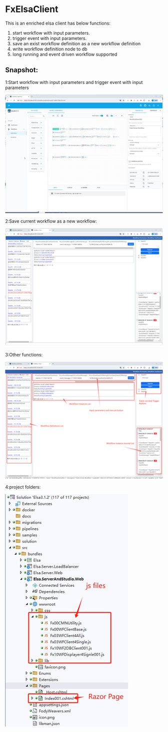 # FxElsaClient
This is an enriched elsa client has below functions:

1. start workflow with input parameters.
2. trigger event with input parameters.
3. save an exist workflow definition as a new workflow definition
4. write workflow definition node to db
5. long running and event driven workflow supported



## Snapshot:

1:Start workflow with input parameters and trigger event with input parameters

![](./README.assets/snapshot001.gif)

2:Save current workflow as a new workflow:

![](./README.assets/snapshot002.gif)

3:Other functions:

![](./README.assets/20240531030947.png)

4:project folders:

![](./README.assets/20240531032145.png)
